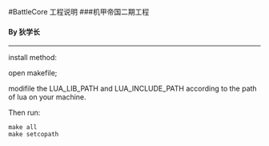 #BattleCore 工程说明
###机甲帝国二期工程
#### By 狄学长
---

install method:

open makefile;

modifile the LUA_LIB_PATH and LUA_INCLUDE_PATH according to the path of lua on your machine.


Then run:

    make all
    make setcopath




